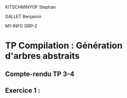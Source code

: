 KITSCHMINYOF Stephan

GALLET Benjamin

M1-INFO     GRP-2

# TP Compilation : Génération d'arbres abstraits

## Compte-rendu TP 3-4

## Exercice 1 :
